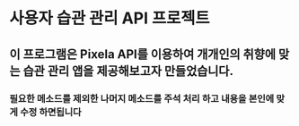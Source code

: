 # 사용자 습관 관리 API 프로젝트 

## 이 프로그램은 Pixela API를 이용하여 개개인의 취향에 맞는 습관 관리 앱을 제공해보고자 만들었습니다. 

### 필요한 메소드를 제외한 나머지 메소드를 주석 처리 하고 내용을 본인에 맞게 수정 하면됩니다